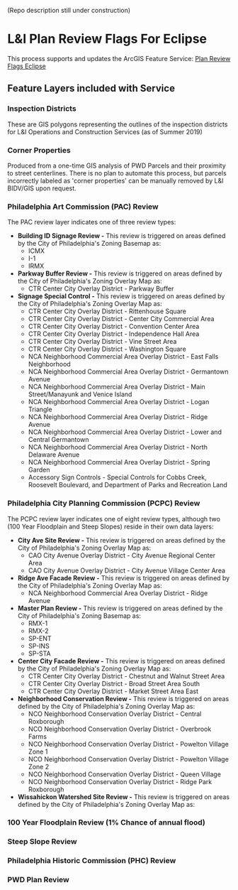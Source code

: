 (Repo description still under construction)

# L&I Plan Review Flags For Eclipse
This process supports and updates the ArcGIS Feature Service: [Plan Review Flags Eclipse](http://phl.maps.arcgis.com/home/item.html?id=7a474e2bb78b4f258751e22161e4cc75)

## Feature Layers included with Service
### Inspection Districts
These are GIS polygons representing the outlines of the inspection districts for L&I Operations and Construction Services (as of Summer 2019)

### Corner Properties
Produced from a one-time GIS analysis of PWD Parcels and their proximity to street centerlines.  There is no plan to automate this process, but parcels incorrectly labeled as 'corner properties' can be manually removed by L&I BIDV/GIS upon request.

### Philadelphia Art Commission (PAC) Review
The PAC review layer indicates one of three review types:
* **Building ID Signage Review -** This review is triggered on areas defined by the City of Philadelphia's Zoning Basemap as:<br>
  * ICMX
  * I-1
  * IRMX
* **Parkway Buffer Review -** This review is triggered on areas defined by the City of Philadelphia's Zoning Overlay Map as:<br>
  * CTR Center City Overlay District - Parkway Buffer
* **Signage Special Control -** This review is triggered on areas defined by the City of Philadelphia's Zoning Overlay Map as:<br>
  * CTR Center City Overlay District - Rittenhouse Square
  * CTR Center City Overlay District - Center City Commercial Area
  * CTR Center City Overlay District - Convention Center Area
  * CTR Center City Overlay District - Independence Hall Area
  * CTR Center City Overlay District - Vine Street Area
  * CTR Center City Overlay District - Washington Square
  * NCA Neighborhood Commercial Area Overlay District - East Falls Neighborhood
  * NCA Neighborhood Commercial Area Overlay District - Germantown Avenue
  * NCA Neighborhood Commercial Area Overlay District - Main Street/Manayunk and Venice Island
  * NCA Neighborhood Commercial Area Overlay District - Logan Triangle
  * NCA Neighborhood Commercial Area Overlay District - Ridge Avenue
  * NCA Neighborhood Commercial Area Overlay District - Lower and Central Germantown
  * NCA Neighborhood Commercial Area Overlay District - North Delaware Avenue
  * NCA Neighborhood Commercial Area Overlay District - Spring Garden
  * Accessory Sign Controls - Special Controls for Cobbs Creek, Roosevelt Boulevard, and Department of Parks and Recreation Land
  
  

### Philadelphia City Planning Commission (PCPC) Review
The PCPC review layer indicates one of eight review types, although two (100 Year Floodplain and Steep Slopes) reside in their own data layers:
* **City Ave Site Review -** This review is triggered on areas defined by the City of Philadelphia's Zoning Overlay Map as:
  * CAO City Avenue Overlay District - City Avenue Regional Center Area
  * CAO City Avenue Overlay District - City Avenue Village Center Area
* **Ridge Ave Facade Review -** This review is triggered on areas defined by the City of Philadelphia's Zoning Overlay Map as:
  * NCA Neighborhood Commercial Area Overlay District - Ridge Avenue
* **Master Plan Review -** This review is triggered on areas defined by the City of Philadelphia's Zoning Basemap as:
  * RMX-1
  * RMX-2
  * SP-ENT
  * SP-INS
  * SP-STA
* **Center City Facade Review -** This review is triggered on areas defined by the City of Philadelphia's Zoning Overlay Map as:
  * CTR Center City Overlay District - Chestnut and Walnut Street Area
  * CTR Center City Overlay District - Broad Street Area South
  * CTR Center City Overlay District - Market Street Area East
* **Neighborhood Conservation Review -** This review is triggered on areas defined by the City of Philadelphia's Zoning Overlay Map as:
  * NCO Neighborhood Conservation Overlay District - Central Roxborough
  * NCO Neighborhood Conservation Overlay District - Overbrook Farms
  * NCO Neighborhood Conservation Overlay District - Powelton Village Zone 1
  * NCO Neighborhood Conservation Overlay District - Powelton Village Zone 2
  * NCO Neighborhood Conservation Overlay District - Queen Village
  * NCO Neighborhood Conservation Overlay District - Ridge Park Roxborough
* **Wissahickon Watershed Site Review -** This review is triggered on areas defined by the City of Philadelphia's Zoning Overlay Map as:
  
### 100 Year Floodplain Review (1% Chance of annual flood)

### Steep Slope Review

### Philadelphia Historic Commission (PHC) Review

### PWD Plan Review


